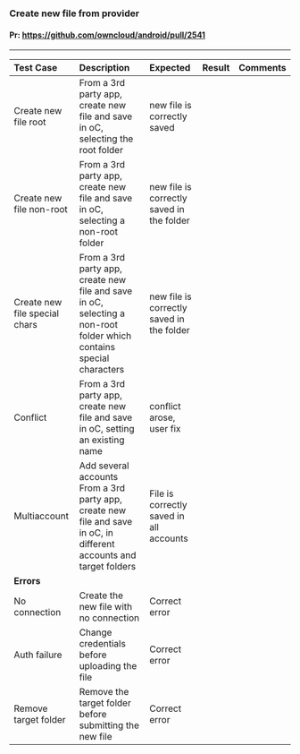 ###  Create new file from provider

#### Pr: https://github.com/owncloud/android/pull/2541


---

 
| Test Case | Description | Expected | Result | Comments  
| :-------- | :---------- | :------- | :----: | :---------- 
| Create new file root| From a 3rd party app, create new file and save in oC, selecting the root folder | new file is correctly saved |  |  |  |
| Create new file non-root| From a 3rd party app, create new file and save in oC, selecting a non-root folder | new file is correctly saved in the folder |  |  |  |
| Create new file special chars| From a 3rd party app, create new file and save in oC, selecting a non-root folder which contains special characters | new file is correctly saved in the folder |  |  |  |
| Conflict | From a 3rd party app, create new file and save in oC, setting an existing name | conflict arose, user fix |  |  |  |
| Multiaccount | Add several accounts<br>From a 3rd party app, create new file and save in oC, in different accounts and target folders | File is correctly saved in all accounts |  |  |  |
|**Errors**||||||
| No connection | Create the new file with no connection | Correct error |  |  |  |
| Auth failure | Change credentials before uploading the file | Correct error |  |  |  |
| Remove target folder | Remove the target folder before submitting the new file | Correct error |  |  |  |
